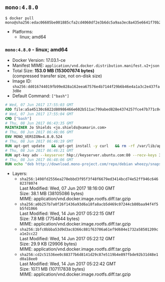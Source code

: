 ## `mono:4.8.0`

```console
$ docker pull mono@sha256:edac06605be001885cfa2cd4060df2e3b6dc5a9aa3ec8a435e6641f70b24af67
```

-	Platforms:
	-	linux; amd64

### `mono:4.8.0` - linux; amd64

-	Docker Version: 17.03.1-ce
-	Manifest MIME: `application/vnd.docker.distribution.manifest.v2+json`
-	Total Size: **153.0 MB (153007674 bytes)**  
	(compressed transfer size, not on-disk size)
-	Image ID: `sha256:dd016744019fb99e828a162eea67576e4b7144f29b6b46e4a1a3c2e437fa3d8e`
-	Default Command: `["bash"]`

```dockerfile
# Wed, 07 Jun 2017 17:55:03 GMT
ADD file:a5a45130c6822d80986466e602b511ac799abed828e4374257fce47b771c0ce6 in / 
# Wed, 07 Jun 2017 17:55:04 GMT
CMD ["bash"]
# Thu, 08 Jun 2017 06:43:35 GMT
MAINTAINER Jo Shields <jo.shields@xamarin.com>
# Thu, 08 Jun 2017 06:46:06 GMT
ENV MONO_VERSION=4.8.0.524
# Thu, 08 Jun 2017 06:46:19 GMT
RUN apt-get update   && apt-get install -y curl   && rm -rf /var/lib/apt/lists/*
# Thu, 08 Jun 2017 06:46:21 GMT
RUN apt-key adv --keyserver hkp://keyserver.ubuntu.com:80 --recv-keys 3FA7E0328081BFF6A14DA29AA6A19B38D3D831EF
# Thu, 08 Jun 2017 06:48:06 GMT
RUN echo "deb http://download.mono-project.com/repo/debian wheezy/snapshots/$MONO_VERSION main" > /etc/apt/sources.list.d/mono-xamarin.list   && apt-get update   && apt-get install -y binutils mono-devel ca-certificates-mono fsharp mono-vbnc nuget referenceassemblies-pcl   && rm -rf /var/lib/apt/lists/* /tmp/*
```

-	Layers:
	-	`sha256:1498fd2556ea270ebbd3f95f3f48f6679ed3414bcd74e52ff946c64682378074`  
		Last Modified: Wed, 07 Jun 2017 18:16:00 GMT  
		Size: 38.1 MB (38105086 bytes)  
		MIME: application/vnd.docker.image.rootfs.diff.tar.gzip
	-	`sha256:a0b257b7a0f26f1436a93d6a18fa8acb5d469c07244cb80baa94f4f5b5fd1066`  
		Last Modified: Wed, 14 Jun 2017 05:22:15 GMT  
		Size: 7.8 MB (7754844 bytes)  
		MIME: application/vnd.docker.image.rootfs.diff.tar.gzip
	-	`sha256:1bfc0bbba53d9d3ac8366c881f63706a61ef9d684e1732a58501209ca1e2cc22`  
		Last Modified: Wed, 14 Jun 2017 05:22:12 GMT  
		Size: 29.9 KB (29906 bytes)  
		MIME: application/vnd.docker.image.rootfs.diff.tar.gzip
	-	`sha256:cd2c51536ee0c88377b6d8141d29c87e5119b4e897fbde92b31d48e1d0a18ee0`  
		Last Modified: Wed, 14 Jun 2017 05:22:42 GMT  
		Size: 107.1 MB (107117838 bytes)  
		MIME: application/vnd.docker.image.rootfs.diff.tar.gzip
